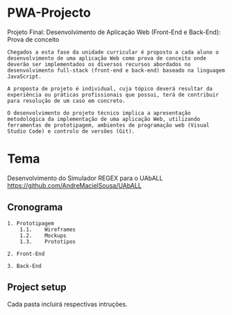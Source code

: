 # PWA-Projecto
Projeto Final: Desenvolvimento de Aplicação Web (Front-End e Back-End): Prova de conceito

```
Chegados a esta fase da unidade curricular é proposto a cada aluno o desenvolvimento de uma aplicação Web como prova de conceito onde deverão ser implementados os diversos recursos abordados no desenvolvimento full-stack (front-end e back-end) baseado na linguagem JavaScript. 

A proposta de projeto é individual, cuja tópico deverá resultar da experiência ou práticas profissionais que possui, terá de contribuir para resolução de um caso em concreto.   

O desenvolvimento do projeto técnico implica a apresentação metodológica da implementação de uma aplicação Web, utilizando ferramentas de prototipagem, ambientes de programação web (Visual Studio Code) e controlo de versões (Git).

```
# Tema

Desenvolvimento do Simulador REGEX para o UAbALL
https://github.com/AndreMacielSousa/UAbALL


## Cronograma
```
1. Prototipagem
    1.1.    Wireframes
    1.2.    Mockups
    1.3.    Prototipos
```

```
2. Front-End
```

```
3. Back-End
```

## Project setup

Cada pasta incluirá respectivas intruções.


